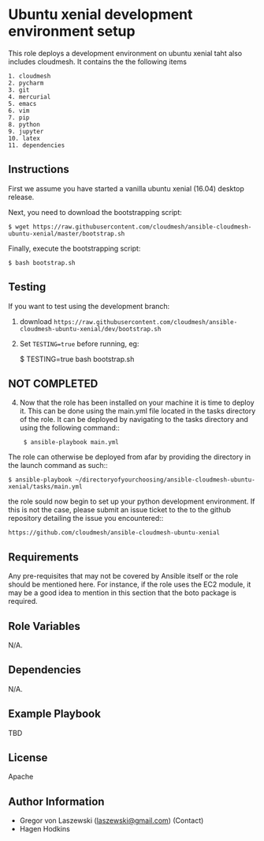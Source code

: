 Ubuntu xenial development environment setup
=========

This role deploys a development environment on ubuntu xenial taht also includes cloudmesh. It contains the 
the following items

    1. cloudmesh
    2. pycharm
    3. git
    4. mercurial
    5. emacs
    6. vim
    7. pip
    8. python
    9. jupyter
    10. latex
    11. dependencies
    

Instructions
------------

First we assume you have started a vanilla ubuntu xenial (16.04) desktop release.

Next, you need to download the bootstrapping script:

    $ wget https://raw.githubusercontent.com/cloudmesh/ansible-cloudmesh-ubuntu-xenial/master/bootstrap.sh
  
Finally, execute the bootstrapping script:

    $ bash bootstrap.sh
   

Testing
-------


If you want to test using the development branch:

1. download `https://raw.githubusercontent.com/cloudmesh/ansible-cloudmesh-ubuntu-xenial/dev/bootstrap.sh`
1. Set `TESTING=true` before running, eg:

    $ TESTING=true bash bootstrap.sh



NOT COMPLETED
-------------



4. Now that the role has been installed on your machine it is time to deploy it. This can be done using the main.yml file located in the tasks directory of the role. It can be deployed by navigating to the tasks directory and using the following command::

        $ ansible-playbook main.yml
    
The role can otherwise be deployed from afar by providing the directory in the launch command as such::

    $ ansible-playbook ~/directoryofyourchoosing/ansible-cloudmesh-ubuntu-xenial/tasks/main.yml
    
the role sould now begin to set up your python development environment. If this is not the case,  please submit an issue ticket to the to the github repository detailing the issue you encountered::

    https://github.com/cloudmesh/ansible-cloudmesh-ubuntu-xenial

    

Requirements
------------

Any pre-requisites that may not be covered by Ansible itself or the role should be mentioned here. For instance, if the role uses the EC2 module, it may be a good idea to mention in this section that the boto package is required.

Role Variables
--------------

N/A.

Dependencies
------------

N/A.

Example Playbook
----------------

TBD

License
-------

Apache

Author Information
------------------

* Gregor von Laszewski (laszewski@gmail.com) (Contact)
* Hagen Hodkins
